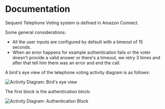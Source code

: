 # Documentation

Sequent Telephone Voting system is defined in Amazon Connect.

Some general considerations:
- All the user inputs are configured by default with a timeout of 15 seconds.
- When an error happens for example authentication fails or the voter doesn't provide a valid answer or there's a timeout, we retry 3 times and after that tell him there was an error and end the call.

A bird's eye view of the telephone voting activity diagram is as follows:

![Activity Diagram: Bird's eye view](http://www.plantuml.com/plantuml/proxy?src=https://raw.githubusercontent.com/sequentech/ivr-lambdas/main/doc/activity-diagram-birds-eye-view.puml)

The first block is the authentication block:

![Activity Diagram: Authentication Block](http://www.plantuml.com/plantuml/proxy?src=https://raw.githubusercontent.com/sequentech/ivr-lambdas/main/doc/activity-diagram-authentication-block.puml)

<!--
We use plantuml diagrams as explained in https://github.com/Zingam/UML-in-Markdown
with images generated from files like:
![Class Diagram](http://www.plantuml.com/plantuml/proxy?src=https://raw.githubusercontent.com/sequentech/ivr-lambdas/master/doc/diagram-example.puml)
-->